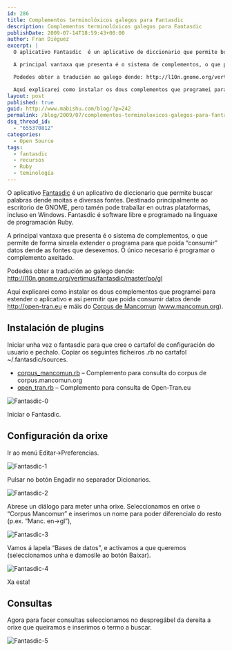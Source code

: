 ```yaml
---
id: 286
title: Complementos terminolóxicos galegos para Fantasdic
description: Complementos terminolóxicos galegos para Fantasdic
publishDate: 2009-07-14T18:59:43+00:00
author: Fran Diéguez
excerpt: |
  O aplicativo Fantasdic  é un aplicativo de diccionario que permite buscar palabras dende moitas e diversas fontes. Destinado principalmente ao escritorio de GNOME, pero tamén pode traballar en outras plataformas, incluso en Windows. Fantasdic é software libre e programado na linguaxe de programación Ruby.

  A principal vantaxa que presenta é o sistema de complementos, o que permite de forma sinxela extender o programa para que poida "consumir" datos dende as fontes que desexemos. O único necesario é programar o complemento axeitado.

  Podedes obter a tradución ao galego dende: http://l10n.gnome.org/vertimus/fantasdic/master/po/gl

  Aquí explicarei como instalar os dous complementos que programei para estender o aplicativo e así permitir que poida consumir datos dende http://open-tran.eu e máis do Corpus de Mancomun (www.mancomun.org).
layout: post
published: true
guid: http://www.mabishu.com/blog/?p=242
permalink: /blog/2009/07/complementos-terminoloxicos-galegos-para-fantasdic/
dsq_thread_id:
  - "655370812"
categories:
  - Open Source
tags:
  - fantasdic
  - recursos
  - Ruby
  - teminología
---
```

O aplicativo <a href="http://www.gnome.org/projects/fantasdic">Fantasdic</a> é un aplicativo de diccionario que permite buscar palabras dende moitas e diversas fontes. Destinado principalmente ao escritorio de GNOME, pero tamén pode traballar en outras plataformas, incluso en Windows. Fantasdic é software libre e programado na linguaxe de programación Ruby.

A principal vantaxa que presenta é o sistema de complementos, o que permite de forma sinxela extender o programa para que poida “consumir” datos dende as fontes que desexemos. O único necesario é programar o complemento axeitado.

Podedes obter a tradución ao galego dende: <a href="http://l10n.gnome.org/vertimus/fantasdic/master/po/gl">http://l10n.gnome.org/vertimus/fantasdic/master/po/gl</a>

Aquí explicarei como instalar os dous complementos que programei para estender o aplicativo e así permitir que poida consumir datos dende <a href="http://open-tran.eu">http://open-tran.eu</a> e máis do <a href="http://corpus.mancomun.org">Corpus de Mancomun</a> (<a href="www.mancomun.org">www.mancomun.org</a>).

## Instalación de plugins

Iniciar unha vez o fantasdic para que cree o cartafol de configuración do usuario e pechalo.
Copiar os seguintes ficheiros .rb no cartafol ~/.fantasdic/sources.

- [corpus_mancomun.rb](./corpus_mancomun.rb) – Complemento para consulta do corpus de corpus.mancomun.org
- [open_tran.rb](./open_tran.rb) – Complemento para consulta de Open-Tran.eu

![Fantasdic-0](./Fantasdic-0.png)

Iniciar o Fantasdic.

## Configuración da orixe
Ir ao menú Editar->Preferencias.

![Fantasdic-1](./Fantasdic-1.png)

Pulsar no botón Engadir no separador Dicionarios.

![Fantasdic-2](./Fantasdic-2.png)

Abrese un diálogo para meter unha orixe. Seleccionamos en orixe o “Corpus Mancomun” e inserimos un nome para poder diferencialo do resto (p.ex. “Manc. en->gl”),

![Fantasdic-3](./Fantasdic-3.png)

Vamos á lapela “Bases de datos”, e activamos a que queremos (seleccionamos unha e damoslle ao botón Baixar).

![Fantasdic-4](./Fantasdic-4.png)

Xa esta!

## Consultas
<p style="text-align: left;">Agora para facer consultas seleccionamos no despregábel da dereita a orixe que queiramos e inserimos o termo a buscar.</p>

![Fantasdic-5](./Fantasdic-5.png)
